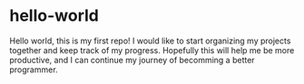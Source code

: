 # hello-world
Hello world, this is my first repo!
I would like to start organizing my projects together and keep track of my progress.
Hopefully this will help me be more productive, and I can continue my journey of becomming a better programmer.
